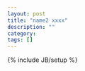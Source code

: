 ```yaml
---
layout: post
title: "name2 xxxx"
description: ""
category: 
tags: []
---
```

{% include JB/setup %}
